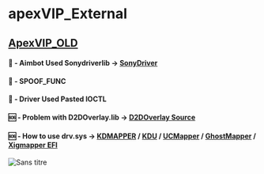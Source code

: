 # apexVIP_External

## [ApexVIP_OLD](https://github.com/hooksteroid/ApexD3D_VIP)

#### 👾 - Aimbot Used Sonydriverlib -> [SonyDriver](https://github.com/Exotikcheatt/SonyDriver_MouseAimbot)
#### 👾 - SPOOF_FUNC
#### 👾 - Driver Used Pasted IOCTL
#### 🆘 - Problem with D2DOverlay.lib -> [D2DOverlay Source](https://github.com/coltonon/D2DOverlay)
#### 🆘 - How to use drv.sys -> [KDMAPPER](https://github.com/TheCruZ/kdmapper) / [KDU](https://github.com/hfiref0x/KDU) / [UCMapper](https://github.com/MmMapIoSpace/UCMapper) / [GhostMapper](https://github.com/Oliver-1-1/GhostMapper) / [Xigmapper EFI](https://github.com/xtremegamer1/xigmapper)

![Sans titre](https://github.com/Exotikcheatt/apexVIP_External/assets/151665701/09588a23-cb36-4d28-a58f-189695f38e81)

